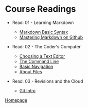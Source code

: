 # Course Readings

- Read: 01 - Learning Markdown

  - [Markdown Basic Syntax](https://www.markdownguide.org/basic-syntax/)
  - [Mastering Markdown on Github](https://guides.github.com/features/mastering-markdown/)

- Read: 02 - The Coder's Computer

  - [Choosing a Text Editor](https://codefellows.github.io/code-102-guide/curriculum/class-02/Choosing-A-Text-Editor--The-Older-Coder.pdf)
  - [The Command Line](https://ryanstutorials.net/linuxtutorial/commandline.php)
  - [Basic Navigation](https://ryanstutorials.net/linuxtutorial/navigation.php)
  - [About Files](https://ryanstutorials.net/linuxtutorial/aboutfiles.php)
  
- Read: 03 - Revisions and the Cloud

  - [Git Intro](https://blog.udemy.com/git-tutorial-a-comprehensive-guide/)

[Homepage](https://briansward.github.io/reading-notes/)
